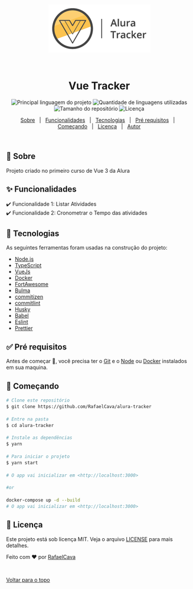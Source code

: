 <div align="center" id="top"> 
  <img src="./src/assets/logo.png" alt="Alura Vue3" />

  &#xa0;

</div>

<h1 align="center">Vue Tracker</h1>

<p align="center">
  <img alt="Principal linguagem do projeto" src="https://img.shields.io/github/languages/top/RafaelCava/alura-tracker?color=56BEB8">

  <img alt="Quantidade de linguagens utilizadas" src="https://img.shields.io/github/languages/count/RafaelCava/alura-tracker?color=56BEB8">

  <img alt="Tamanho do repositório" src="https://img.shields.io/github/repo-size/RafaelCava/alura-tracker?color=56BEB8">

  <img alt="Licença" src="https://img.shields.io/github/license/RafaelCava/alura-tracker?color=56BEB8">

  <!-- <img alt="Github issues" src="https://img.shields.io/github/issues/RafaelCava/alura-tracker?color=56BEB8" /> -->

  <!-- <img alt="Github forks" src="https://img.shields.io/github/forks/RafaelCava/alura-tracker?color=56BEB8" /> -->

  <!-- <img alt="Github stars" src="https://img.shields.io/github/stars/RafaelCava/alura-tracker?color=56BEB8" /> -->
</p>

<!-- Status -->

<!-- <h4 align="center"> 
	🚧  Alura Vue3 🚀 Em construção...  🚧
</h4> 

<hr> -->

<p align="center">
  <a href="#dart-sobre">Sobre</a> &#xa0; | &#xa0; 
  <a href="#sparkles-funcionalidades">Funcionalidades</a> &#xa0; | &#xa0;
  <a href="#rocket-tecnologias">Tecnologias</a> &#xa0; | &#xa0;
  <a href="#white_check_mark-pré-requisitos">Pré requisitos</a> &#xa0; | &#xa0;
  <a href="#checkered_flag-começando">Começando</a> &#xa0; | &#xa0;
  <a href="#memo-licença">Licença</a> &#xa0; | &#xa0;
  <a href="https://github.com/RafaelCava" target="_blank">Autor</a>
</p>

<br>

## :dart: Sobre ##

Projeto criado no primeiro curso de Vue 3 da Alura

## :sparkles: Funcionalidades ##

:heavy_check_mark: Funcionalidade 1: Listar Atividades \
:heavy_check_mark: Funcionalidade 2: Cronometrar o Tempo das atividades 
## :rocket: Tecnologias ##

As seguintes ferramentas foram usadas na construção do projeto:

- [Node.js](https://nodejs.org/en/)
- [TypeScript](https://www.typescriptlang.org/)
- [VueJs](https://vuejs.org/)
- [Docker](https://www.docker.com/)
- [FortAwesome](https://fortawesome.com/)
- [Bulma](https://bulma.io/)
- [commitizen](https://github.com/commitizen/cz-cli)
- [commitlint](https://github.com/conventional-changelog/commitlint)
- [Husky](https://typicode.github.io/husky/)
- [Babel](https://babeljs.io/)
- [Eslint](https://eslint.org/)
- [Prettier](https://prettier.io/)
## :white_check_mark: Pré requisitos ##

Antes de começar :checkered_flag:, você precisa ter o [Git](https://git-scm.com) e o [Node](https://nodejs.org/en/) ou [Docker](https://www.docker.com/) instalados em sua maquina.

## :checkered_flag: Começando ##

```bash
# Clone este repositório
$ git clone https://github.com/RafaelCava/alura-tracker

# Entre na pasta
$ cd alura-tracker

# Instale as dependências
$ yarn

# Para iniciar o projeto
$ yarn start

# O app vai inicializar em <http://localhost:3000>

#or 

docker-compose up -d --build
# O app vai inicializar em <http://localhost:3000>
```

## :memo: Licença ##

Este projeto está sob licença MIT. Veja o arquivo [LICENSE](LICENSE.md) para mais detalhes.


Feito com :heart: por <a href="https://github.com/RafaelCava" target="_blank">RafaelCava</a>

&#xa0;

<a href="#top">Voltar para o topo</a>
